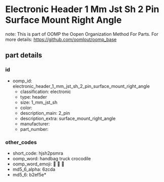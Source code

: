 # Electronic Header 1 Mm Jst Sh 2 Pin Surface Mount Right Angle  

note: This is part of OOMP the Oopen Organization Method For Parts. For more details: https://github.com/oomlout/oomp_base

##  part details





### id
* oomp_id: electronic_header_1_mm_jst_sh_2_pin_surface_mount_right_angle
  * classification: electronic
  * type: header
  * size: 1_mm_jst_sh
  * color: 
  * description_main: 2_pin
  * description_extra: surface_mount_right_angle
  * manufacturer: 
  * part_number: 

### other_codes
* short_code: hjsh2psmra
* oomp_word: handbag truck crocodile
* oomp_word_emoji: :handbag: :truck: :crocodile:
* md5_6_alpha: 6zcda
* md5_6: b2ef5e* 